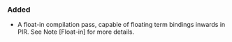 ### Added

- A float-in compilation pass, capable of floating term bindings inwards in PIR. See Note [Float-in] for more details.
